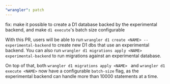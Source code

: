 ```yaml
---
"wrangler": patch
---
```


fix: make it possible to create a D1 database backed by the experimental backend, and make `d1 execute`'s batch size configurable

With this PR, users will be able to run `wrangler d1 create <NAME> --experimental-backend` to create new D1 dbs that use an experimental backend. You can also run `wrangler d1 migrations apply <NAME> experimental-backend` to run migrations against an experimental database.

On top of that, both `wrangler d1 migrations apply <NAME> ` and `wrangler d1 execute <NAME>` now have a configurable `batch-size` flag, as the experimental backend can handle more than 10000 statements at a time.
